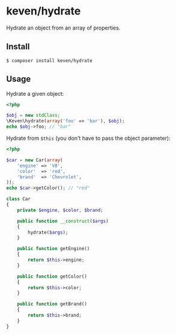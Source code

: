 # keven/hydrate

Hydrate an object from an array of properties.

## Install

```shell
$ composer install keven/hydrate
```

## Usage

Hydrate a given object:

```php
<?php

$obj = new stdClass;
\Keven\hydrate(array('foo' => 'bar'), $obj);
echo $obj->foo; // "bar"
```

Hydrate from `$this` (you don't have to pass the object parameter):

```php
<?php

$car = new Car(array(
    'engine' => 'V8',
    'color'  => 'red',
    'brand'  => 'Chevrolet',
));
echo $car->getColor(); // "red"

class Car
{
    private $engine, $color, $brand;

    public function __construct($args)
    {
        hydrate($args);
    }

    public function getEngine()
    {
        return $this->engine;
    }

    public function getColor()
    {
        return $this->color;
    }

    public function getBrand()
    {
        return $this->brand;
    }
}
```